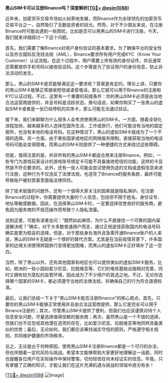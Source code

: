 **黑山SIM卡可以注册Binance吗？深度解析[[TG💪+ @esim1088](https://t.me/s/esim1088)]**

近年来，加密货币交易市场如火如荼地发展，而Binance作为全球领先的加密货币交易平台之一，自然吸引了无数投资者的目光。然而，对于不少朋友来说，在注册Binance时可能会遇到一些困扰，比如是否可以用黑山的SIM卡进行注册。今天，我们就来详细探讨一下这个问题。

首先，我们需要了解Binance对用户身份验证的基本要求。为了确保平台的安全性以及符合国际反洗钱法规（AML），Binance要求所有用户完成KYC（Know Your Customer）认证流程。在这个过程中，用户需要上传有效的身份证件，并且通常还需要提供手机号码以接收验证码。这个步骤是为了验证用户的身份信息，防止非法活动的发生。

那么，黑山的SIM卡是否能够满足这一要求呢？答案是肯定的。理论上讲，只要你的黑山SIM卡能够正常接收短信或语音电话，那么它就可以用于Binance的注册和KYC认证过程。不过，这里有一个重要的前提条件：你的黑山SIM卡必须是由当地合法运营商提供的，并且号码是活跃状态。换句话说，如果你购买了一张黑山的虚拟SIM卡或者是一张已经停机的实体卡，那么可能无法通过验证。

接下来，我们来聊聊为什么很多人会考虑使用黑山的SIM卡。一方面，随着全球化进程加快，越来越多的人选择在国外生活、工作或旅行，他们可能没有当地的固定居所，也没有本地的电话号码。在这种情况下，黑山的虚拟SIM卡就成为了一个不错的选择。另一方面，由于某些国家或地区的网络服务限制，直接获取当地的电话号码可能会变得困难，而黑山的SIM卡则提供了一种便捷的方式来绕过这些障碍。

但是，值得注意的是，并非所有的黑山SIM卡都适合用来注册Binance。例如，一些专门为游戏玩家设计的游戏账号绑定卡可能不具备接收短信的功能，这样的卡显然是不符合要求的。此外，还有一些人可能会尝试使用伪造的文档或虚假信息来进行注册，这种行为不仅违反了法律法规，也违背了Binance的服务条款，最终可能导致账户被封禁甚至面临法律风险。

除了技术层面的问题外，还有一个值得大家关注的因素就是隐私保护。在注册Binance的过程中，你需要提供大量的个人信息，包括但不限于姓名、身份证号、地址等敏感数据。因此，在选择黑山SIM卡时，一定要选择信誉良好的服务商，避免因为服务商的不规范操作而导致个人隐私泄露。

说到这里，可能有读者会问：“既然如此麻烦，为什么不直接找一个可靠的国内渠道解决呢？”确实，对于大多数普通用户而言，通过正规途径获取国内的电话号码确实是更为稳妥的选择。但是，对于那些身处海外且急需开通Binance账户的人来说，黑山的SIM卡无疑是一个很好的替代方案。尤其是在当前疫情背景下，许多国家的边境关闭使得跨国旅行变得更加困难，而黑山的虚拟SIM卡正好填补了这一空白。

当然，除了黑山以外，还有其他国家和地区也可以提供类似的虚拟SIM卡服务。比如，欧洲的一些小国如爱沙尼亚、拉脱维亚等，它们的电信基础设施相对完善，同时又拥有较为宽松的监管环境，因此成为了不少用户的首选之地。不过，无论你选择哪个国家的SIM卡，都必须遵守当地的法律法规，并确保自己的行为符合道德标准。

最后，让我们总结一下关于“黑山SIM卡能否注册Binance”的核心观点。首先，只要你的黑山SIM卡能够正常使用并且由合法运营商提供，那么它是完全可以用于Binance注册的；其次，尽管黑山SIM卡提供了便利，但我们也应该谨慎对待个人信息安全问题，尽量选择值得信赖的服务商；再次，虽然黑山是一个不错的选择，但我们也不应忽视其他潜在选项的存在，比如爱沙尼亚、拉脱维亚等地同样具备类似的优势；最后，无论如何，我们都应该秉持诚实守信的原则，严格遵守相关规则，共同维护健康的市场秩序。

总之，无论是出于何种原因，使用黑山SIM卡注册Binance都是一个可行的办法，但也伴随着一定的风险与挑战。希望本文能够帮助大家更好地理解这一话题，同时也提醒各位用户在实际操作中保持警惕，切勿轻信任何未经证实的信息。毕竟，只有掌握了正确的知识，才能让我们在这片充满机遇与挑战的领域中游刃有余！

[[TG💪+ @esim1088](https://t.me/s/esim1088) ![Image](https://i.postimg.cc/4NQfJmqS/Snipaste-2025-05-13-00-14-12.png)]